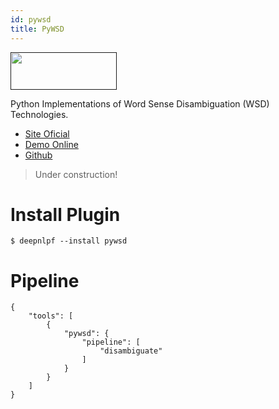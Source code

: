 ```yaml
---
id: pywsd
title: PyWSD
---
```


<a href="" target="_blank">
    <img src="" data-canonical-src="" width="170" height="60" />
</a>

Python Implementations of Word Sense Disambiguation (WSD) Technologies.

- [Site Oficial](#)
- [Demo Online](#)
- [Github](https://github.com/alvations/pywsd)

> Under construction!

# Install Plugin

    $ deepnlpf --install pywsd

# Pipeline
```
{
    "tools": [
        {
            "pywsd": {
                "pipeline": [
                    "disambiguate"
                ]
            }
        }
    ]
}
```